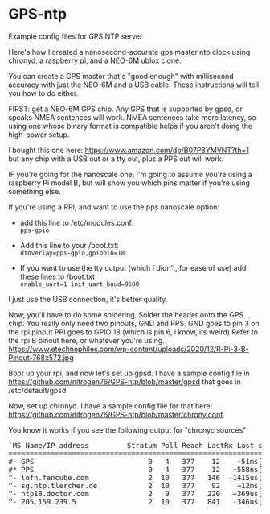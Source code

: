 # GPS-ntp
Example config files for GPS NTP server

Here's how I created a nanosecond-accurate gps master ntp clock using chronyd, a raspberry pi, and a NEO-6M ublox clone.

You can create a GPS master that's "good enough" with millisecond accuracy with just the NEO-6M and a USB cable.
These instructions will tell you how to do either.

FIRST: get a NEO-6M GPS chip.  Any GPS that is supported by gpsd, or speaks NMEA sentences will work.
NMEA sentences take more latency, so using one whose binary format is compatible helps if you aren't doing the high-power
setup.

I bought this one here:
https://www.amazon.com/dp/B07P8YMVNT?th=1
but any chip with a USB out or a tty out, plus a PPS out will work.

IF you're going for the nanoscale one, I'm going to assume you're using a raspberry Pi model B, but will show you which pins matter if you're using something else.

If you're using a RPI, and want to use the pps nanoscale option:
* add this line to /etc/modules.conf:<br>
`pps-gpio`

* Add this line to your /boot.txt:<br>
`dtoverlay=pps-gpio,gpiopin=18`

* If you want to use the tty output (which I didn't, for ease of use) add these lines to /boot.txt<br>
`enable_uart=1
init_uart_baud=9600`

I just use the USB connection, it's better quality.

Now, you'll have to do some soldering.  Solder the header onto the GPS chip.  You really only need two pinouts, GND and PPS.
GND goes to pin 3 on the rpi pinout
PPI goes to GPIO 18 (which is pin 6, i know, its weird)
Refer to the rpi B pinout here, or whatever you're using.
https://www.etechnophiles.com/wp-content/uploads/2020/12/R-Pi-3-B-Pinout-768x572.jpg

Boot up your rpi, and now let's set up gpsd.
I have a sample config file in https://github.com/nitrogen76/GPS-ntp/blob/master/gpsd that goes in /etc/default/gpsd

Now, set up chronyd.  I have a sample config file for that here: https://github.com/nitrogen76/GPS-ntp/blob/master/chrony.conf

You know it works if you see the following output for "chronyc sources"
<pre>
`MS Name/IP address         Stratum Poll Reach LastRx Last sample
===============================================================================
#- GPS                           0   4   377    12    +51ms[  +51ms] +/-  163ms
#* PPS                           0   4   377    12   +558ns[ +739ns] +/-  312ns
^- lofn.fancube.com              2  10   377   146  -1415us[-1415us] +/-   42ms
^- sg.ntp.tlercher.de            2  10   377    92    +12ms[  +12ms] +/-  116ms
^- ntp18.doctor.com              2   9   377   220   +369us[ +370us] +/-   46ms
^- 205.159.239.5                 2  10   377   841   -346us[ -377us] +/-   70ms`
</pre>
